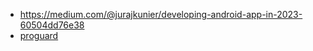 - https://medium.com/@jurajkunier/developing-android-app-in-2023-60504dd76e38
- [proguard](https://developer.android.com/studio/build/shrink-code?hl=zh-cn)
 